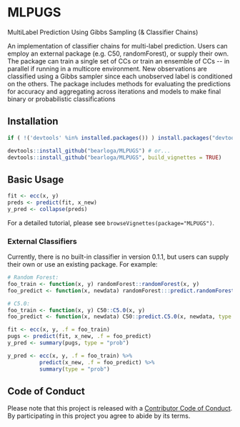 # MLPUGS
MultiLabel Prediction Using Gibbs Sampling (& Classifier Chains)

An implementation of classifier chains for multi-label prediction. Users can employ an external package (e.g. C50, randomForest), or supply their own. The package can train a single set of CCs or train an ensemble of CCs -- in parallel if running in a multicore environment. New observations are classified using a Gibbs sampler since each unobserved label is conditioned on the others. The package includes methods for evaluating the predictions for accuracy and aggregating across iterations and models to make final binary or probabilistic classifications

## Installation

```R
if ( !('devtools' %in% installed.packages()) ) install.packages("devtools")

devtools::install_github("bearloga/MLPUGS") # or...
devtools::install_github("bearloga/MLPUGS", build_vignettes = TRUE)
```

## Basic Usage

```R
fit <- ecc(x, y)
preds <- predict(fit, x_new)
y_pred <- collapse(preds)
```

For a detailed tutorial, please see `browseVignettes(package="MLPUGS")`.

### External Classifiers

Currently, there is no built-in classifier in version 0.1.1, but users can supply their own or use an existing package. For example:

```R
# Random Forest:
foo_train <- function(x, y) randomForest::randomForest(x, y)
foo_predict <- function(x, newdata) randomForest:::predict.randomForest(x, newdata, type = "prob")

# C5.0:
foo_train <- function(x, y) C50::C5.0(x, y)
foo_predict <- function(x, newdata) C50::predict.C5.0(x, newdata, type = "prob")

fit <- ecc(x, y, .f = foo_train)
pugs <- predict(fit, x_new, .f = foo_predict)
y_pred <- summary(pugs, type = "prob")

y_pred <- ecc(x, y, .f = foo_train) %>%
          predict(x_new, .f = foo_predict) %>%
          summary(type = "prob")
```

## Code of Conduct

Please note that this project is released with a [Contributor Code of Conduct](CONDUCT.md). By participating in this project you agree to abide by its terms.
